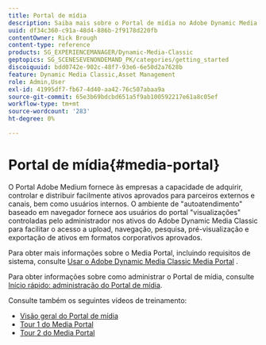```yaml
---
title: Portal de mídia
description: Saiba mais sobre o Portal de mídia no Adobe Dynamic Media Classic.
uuid: df34c360-c91a-48d4-886b-2f9178d220fb
contentOwner: Rick Brough
content-type: reference
products: SG_EXPERIENCEMANAGER/Dynamic-Media-Classic
geptopics: SG_SCENESEVENONDEMAND_PK/categories/getting_started
discoiquuid: bdd0742e-902c-48f7-93e6-6e50d2a7628b
feature: Dynamic Media Classic,Asset Management
role: Admin,User
exl-id: 41995df7-fb67-4d40-aa42-76c507abaa9a
source-git-commit: 65e3b69bdcbd651a5f9ab100592217e61a8c05ef
workflow-type: tm+mt
source-wordcount: '283'
ht-degree: 0%

---
```


# Portal de mídia{#media-portal}

O Portal Adobe Medium fornece às empresas a capacidade de adquirir, controlar e distribuir facilmente ativos aprovados para parceiros externos e canais, bem como usuários internos. O ambiente de &quot;autoatendimento&quot; baseado em navegador fornece aos usuários do portal &quot;visualizações&quot; controladas pelo administrador nos ativos do Adobe Dynamic Media Classic para facilitar o acesso a upload, navegação, pesquisa, pré-visualização e exportação de ativos em formatos corporativos aprovados.

Para obter mais informações sobre o Media Portal, incluindo requisitos de sistema, consulte [Usar o Adobe Dynamic Media Classic Media Portal](https://help.adobe.com/en_US/scene7/mediaportal/) <!-- (https://help.adobe.com/en_US/scene7/mediaportal/index.html) -->.

Para obter informações sobre como administrar o Portal de mídia, consulte [Início rápido: administração do Portal de mídia](quick-start-media-portal-administration.md#quick_start_media_portal_administration).

Consulte também os seguintes vídeos de treinamento:

* [Visão geral do Portal de mídia](https://s7d5.scene7.com/s7viewers/html5/VideoViewer.html?videoserverurl=https://s7d5.scene7.com/is/content/&amp;emailurl=https://s7d5.scene7.com/s7/emailFriend&amp;serverUrl=https://s7d5.scene7.com/is/image/&amp;config=Scene7SharedAssets/Universal_HTML5_Video&amp;contenturl=https://s7d5.scene7.com/skins/&amp;asset=S7tutorials/544_mp_overview1_converted%20renamed_Done-AVS)
* [Tour 1 do Media Portal](https://s7d5.scene7.com/s7viewers/html5/VideoViewer.html?videoserverurl=https://s7d5.scene7.com/is/content/&amp;emailurl=https://s7d5.scene7.com/s7/emailFriend&amp;serverUrl=https://s7d5.scene7.com/is/image/&amp;config=Scene7SharedAssets/Universal_HTML5_Video&amp;contenturl=https://s7d5.scene7.com/skins/&amp;asset=S7tutorials/545_mp_tour1_user_converted%20renamed_Done-AVS)
* [Tour 2 do Media Portal](https://s7d5.scene7.com/s7viewers/html5/VideoViewer.html?videoserverurl=https://s7d5.scene7.com/is/content/&amp;emailurl=https://s7d5.scene7.com/s7/emailFriend&amp;serverUrl=https://s7d5.scene7.com/is/image/&amp;config=Scene7SharedAssets/Universal_HTML5_Video&amp;contenturl=https://s7d5.scene7.com/skins/&amp;asset=S7tutorials/546_mp_tour2_admin_converted%20renamed_Done-AVS)
